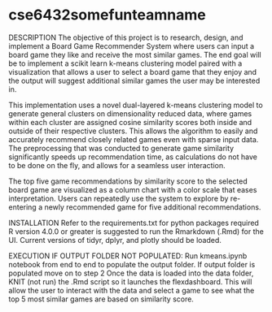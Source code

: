 # cse6432somefunteamname
DESCRIPTION
The objective of this project is to research, design, and implement a Board Game Recommender System where users can input a board game they like and receive the most similar games. The end goal will be to implement a scikit learn k-means clustering model paired with a visualization that allows a user to select a board game that they enjoy and the output will suggest additional similar games the user may be interested in.

This implementation uses a novel dual-layered k-means clustering model to generate general clusters on dimensionality reduced data, where games within each cluster are assigned cosine similarity scores both inside and outside of their respective clusters. This allows the algorithm to easily and accurately recommend closely related games even with sparse input data. The preprocessing that was conducted to generate game similarity significantly speeds up recommendation time, as calculations do not have to be done on the fly, and allows for a seamless user interaction.

The top five game recommendations by similarity score to the selected board game are visualized as a column chart with a color scale that eases interpretation. Users can repeatedly use the system to explore by re-entering a newly recommended game for five additional recommendations.

INSTALLATION
Refer to the requirements.txt for python packages required
R version 4.0.0 or greater is suggested to run the Rmarkdown (.Rmd) for the UI. Current versions of tidyr, dplyr, and plotly should be loaded.

EXECUTION
IF OUTPUT FOLDER NOT POPULATED: Run kmeans.ipynb notebook from end to end to populate the output folder. If output folder is populated move on to step 2
Once the data is loaded into the data folder, KNIT (not run) the .Rmd script so it launches the flexdashboard. This will allow the user to interact with the data and select a game to see what the top 5 most similar games are based on similarity score.
